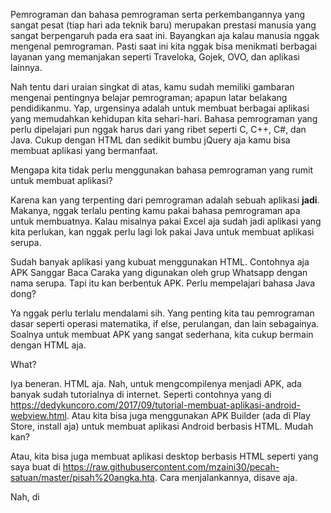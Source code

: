 Pemrograman dan bahasa pemrograman serta perkembangannya yang sangat pesat (tiap hari ada teknik baru) merupakan prestasi manusia yang sangat berpengaruh pada era saat ini. Bayangkan aja kalau manusia nggak mengenal pemrograman. Pasti saat ini kita nggak bisa menikmati berbagai layanan yang memanjakan seperti Traveloka, Gojek, OVO, dan aplikasi lainnya.

Nah tentu dari uraian singkat di atas, kamu sudah memiliki gambaran mengenai pentingnya belajar pemrograman; apapun latar belakang pendidikanmu. Yap, urgensinya adalah untuk membuat berbagai aplikasi yang memudahkan kehidupan kita sehari-hari. Bahasa pemrograman yang perlu dipelajari pun nggak harus dari yang ribet seperti C, C++, C#, dan Java. Cukup dengan HTML dan sedikit bumbu jQuery aja kamu bisa membuat aplikasi yang bermanfaat.

Mengapa kita tidak perlu menggunakan bahasa pemrograman yang rumit untuk membuat aplikasi?

Karena kan yang terpenting dari pemrograman adalah sebuah aplikasi **jadi**. Makanya, nggak terlalu penting kamu pakai bahasa pemrograman apa untuk membuatnya. Kalau misalnya pakai Excel aja sudah jadi aplikasi yang kita perlukan, kan nggak perlu lagi lok pakai Java untuk membuat aplikasi serupa.

Sudah banyak aplikasi yang kubuat menggunakan HTML. Contohnya aja APK Sanggar Baca Caraka yang digunakan oleh grup Whatsapp dengan nama serupa. Tapi itu kan berbentuk APK. Perlu mempelajari bahasa Java dong?

Ya nggak perlu terlalu mendalami sih. Yang penting kita tau pemrograman dasar seperti operasi matematika, if else, perulangan, dan lain sebagainya. Soalnya untuk membuat APK yang sangat sederhana, kita cukup bermain dengan HTML aja.

What?

Iya beneran. HTML aja. Nah, untuk mengcompilenya menjadi APK, ada banyak sudah tutorialnya di internet. Seperti contohnya yang di <https://dedykuncoro.com/2017/09/tutorial-membuat-aplikasi-android-webview.html>. Atau kita bisa juga menggunakan APK Builder (ada di Play Store, install aja) untuk membuat aplikasi Android berbasis HTML. Mudah kan?

Atau, kita bisa juga membuat aplikasi desktop berbasis HTML seperti yang saya buat di <https://raw.githubusercontent.com/mzaini30/pecah-satuan/master/pisah%20angka.hta>. Cara menjalankannya, disave aja.

Nah, di 